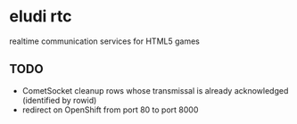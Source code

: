 # eludi rtc

realtime communication services for HTML5 games

## TODO

* CometSocket cleanup rows whose transmissal is already acknowledged (identified by rowid)
* redirect on OpenShift from port 80 to port 8000
